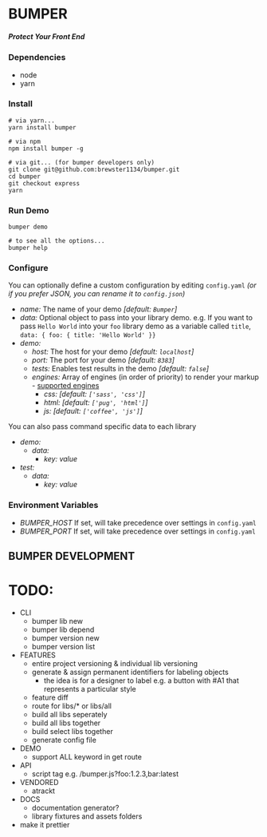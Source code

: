 # BUMPER
##### Protect Your Front End

### Dependencies
* node
* yarn

### Install
```shell
# via yarn...
yarn install bumper

# via npm
npm install bumper -g

# via git... (for bumper developers only)
git clone git@github.com:brewster1134/bumper.git
cd bumper
git checkout express
yarn
```

### Run Demo
```shell
bumper demo

# to see all the options...
bumper help
```

### Configure
You can optionally define a custom configuration by editing `config.yaml` _(or if you prefer JSON, you can rename it to `config.json`)_
* _name:_ The name of your demo _[default: `Bumper`]_
* *data:* Optional object to pass into your library demo. e.g. If you want to pass `Hello World` into your `foo` library demo as a variable called `title`, `data: { foo: { title: 'Hello World' }}`
* *demo:*
  * _host:_ The host for your demo _[default: `localhost`]_
  * _port:_ The port for your demo _[default: `8383`]_
  * _tests:_ Enables test results in the demo _[default: `false`]_
  * _engines:_ Array of engines (in order of priority) to render your markup - [supported engines](https://github.com/tj/consolidate.js#supported-template-engines)
    * _css:_ _[default: `['sass', 'css']`]_
    * _html:_ _[default: `['pug', 'html']`]_
    * _js:_ _[default: `['coffee', 'js']`]_

You can also pass command specific data to each library
* *demo:*
  * *data:*
    * *key: value*
* *test:*
  * *data:*
    * *key: value*

### Environment Variables
* _BUMPER_HOST_ If set, will take precedence over settings in `config.yaml`
* _BUMPER_PORT_ If set, will take precedence over settings in `config.yaml`

## BUMPER DEVELOPMENT

# TODO:
* CLI
  * bumper lib new
  * bumper lib depend
  * bumper version new
  * bumper version list
* FEATURES
  * entire project versioning & individual lib versioning
  * generate & assign permanent identifiers for labeling objects
    * the idea is for a designer to label e.g. a button with #A1 that represents a particular style
  * feature diff
  * route for libs/* or libs/all
  * build all libs seperately
  * build all libs together
  * build select libs together
  * generate config file
* DEMO
  * support ALL keyword in get route
* API
  * script tag e.g. /bumper.js?foo:1.2.3,bar:latest
* VENDORED
  * atrackt
* DOCS
  * documentation generator?
  * library fixtures and assets folders
* make it prettier
